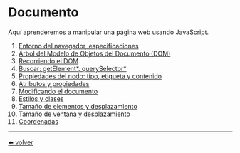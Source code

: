 # Documento

Aquí aprenderemos a manipular una página web usando JavaScript.

1.  [Entorno del navegador, especificaciones](https://github.com/VictorHugoAguilar/javascript-interview-questions-explained/blob/main/theory-documento/browser-environment/readme.md)
2.  [Árbol del Modelo de Objetos del Documento (DOM)](https://github.com/VictorHugoAguilar/javascript-interview-questions-explained/blob/main/theory-documento/dom-nodes/readme.md)
3.  [Recorriendo el DOM]()
4.  [Buscar: getElement*, querySelector*]()
5.  [Propiedades del nodo: tipo, etiqueta y contenido]()
6.  [Atributos y propiedades]()
7.  [Modificando el documento]()
8.  [Estilos y clases]()
9.  [Tamaño de elementos y desplazamiento]()
10. [Tamaño de ventana y desplazamiento]()
11. [Coordenadas]()

---
[⬅️ volver](https://github.com/VictorHugoAguilar/javascript-interview-questions-explained/blob/main/readme.md)
